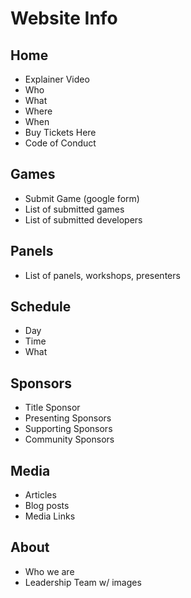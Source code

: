# Website Info

## Home
- Explainer Video
- Who
- What
- Where
- When
- Buy Tickets Here
- Code of Conduct

## Games
- Submit Game (google form)
- List of submitted games
- List of submitted developers

## Panels
- List of panels, workshops, presenters

## Schedule
- Day
- Time
- What

## Sponsors
- Title Sponsor
- Presenting Sponsors
- Supporting Sponsors
- Community Sponsors

## Media
- Articles
- Blog posts
- Media Links

## About
- Who we are
- Leadership Team w/ images

